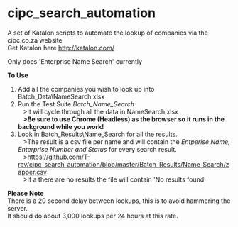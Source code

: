 # cipc_search_automation
A set of Katalon scripts to automate the lookup of companies via the cipc.co.za website  
Get Katalon here http://katalon.com/

Only does 'Enterprise Name Search' currently

**To Use**
1) Add all the companies you wish to look up into Batch_Data\NameSearch.xlsx
2) Run the Test Suite *Batch_Name_Search*  
&nbsp;&nbsp;&nbsp;>It will cycle through all the data in NameSearch.xlsx  
&nbsp;&nbsp;&nbsp;**>Be sure to use Chrome (Headless) as the browser so it runs in the background while you work!**
3) Look in Batch_Results\Name_Search for all the results.  
&nbsp;&nbsp;&nbsp;>The result is a csv file per name and will contain the *Entperise Name, Enterprise Number and Status* for every search result.   
&nbsp;&nbsp;&nbsp;>https://github.com/T-rav/cipc_search_automation/blob/master/Batch_Results/Name_Search/zapper.csv  
&nbsp;&nbsp;&nbsp;>If a there are no results the file will contain 'No results found'

**Please Note**  
There is a 20 second delay between lookups, this is to avoid hammering the server.  
It should do about 3,000 lookups per 24 hours at this rate.
